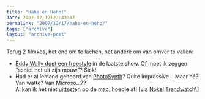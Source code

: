 ```yaml
---
title: "Haha en Hoho!"
date: 2007-12-17T22:43:37
permalink: "2007/12/17/haha-en-hoho/"
tags: ["archive"]
layout: "archive-post"
---
```

Terug 2 filmkes, het ene om te lachen, het andere om van omver te vallen:

* [Eddy Wally doet een freestyle](https://intranet.woestijnvis.be/secure/wordpress/?p=180 "https://intranet.woestijnvis.be/secure/wordpress/?p=180") in de laatste show. Of moet ik zeggen “schiet het uit zijn mouw”? Sick!
* Had er al iemand gehoord van [PhotoSynth](http://www.ted.com/index.php/talks/view/id/129 "http://www.ted.com/index.php/talks/view/id/129")? Quite impressive… Maar hé? Van watte? Van Microso…??  
    Al kan ik het niet [uittesten](http://www.google.be/url?sa=t&ct=res&cd=1&url=http%3A%2F%2Flabs.live.com%2Fphotosynth%2F&ei=7-lmR-KNBJvcQMaokO8D&usg=AFQjCNFrMGMBhch1rt1PzWyV5iXgH9u9cA&sig2=vbAn0aqGy6asPh5O4Sw1Tw "http://www.google.be/url?sa=t&ct=res&cd=1&url=http%3A%2F%2Flabs.live.com%2Fphotosynth%2F&ei=7-lmR-KNBJvcQMaokO8D&usg=AFQjCNFrMGMBhch1rt1PzWyV5iXgH9u9cA&sig2=vbAn0aqGy6asPh5O4Sw1Tw") op de mac, hoedje af! \[via [Nokel Trendwatch](http://www.trendwolves.com/ "http://www.trendwolves.com")\]
